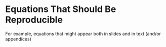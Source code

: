 # Equations That Should Be Reproducible

For example, equations that might appear both in slides and in text (and/or appendices)
